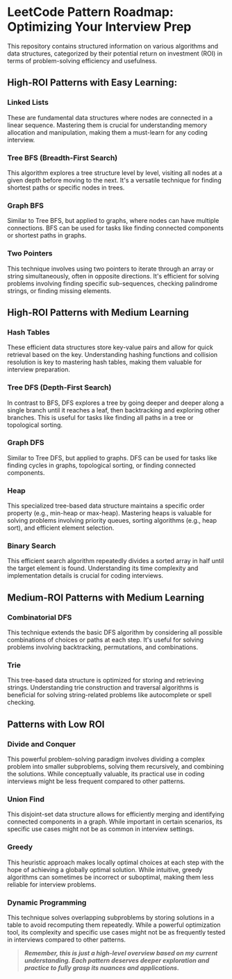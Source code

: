 # LeetCode Pattern Roadmap: Optimizing Your Interview Prep
This repository contains structured information on various algorithms and data structures, categorized by their potential return on investment (ROI) in terms of problem-solving efficiency and usefulness.

## High-ROI Patterns with Easy Learning:
### Linked Lists
These are fundamental data structures where nodes are connected in a linear sequence. Mastering them is crucial for understanding memory allocation and manipulation, making them a must-learn for any coding interview.
### Tree BFS (Breadth-First Search)
This algorithm explores a tree structure level by level, visiting all nodes at a given depth before moving to the next. It's a versatile technique for finding shortest paths or specific nodes in trees.
### Graph BFS
Similar to Tree BFS, but applied to graphs, where nodes can have multiple connections. BFS can be used for tasks like finding connected components or shortest paths in graphs.
### Two Pointers
This technique involves using two pointers to iterate through an array or string simultaneously, often in opposite directions. It's efficient for solving problems involving finding specific sub-sequences, checking palindrome strings, or finding missing elements.

## High-ROI Patterns with Medium Learning
### Hash Tables
These efficient data structures store key-value pairs and allow for quick retrieval based on the key. Understanding hashing functions and collision resolution is key to mastering hash tables, making them valuable for interview preparation.
### Tree DFS (Depth-First Search)
In contrast to BFS, DFS explores a tree by going deeper and deeper along a single branch until it reaches a leaf, then backtracking and exploring other branches. This is useful for tasks like finding all paths in a tree or topological sorting.
### Graph DFS
Similar to Tree DFS, but applied to graphs. DFS can be used for tasks like finding cycles in graphs, topological sorting, or finding connected components.
### Heap
This specialized tree-based data structure maintains a specific order property (e.g., min-heap or max-heap). Mastering heaps is valuable for solving problems involving priority queues, sorting algorithms (e.g., heap sort), and efficient element selection.
### Binary Search
This efficient search algorithm repeatedly divides a sorted array in half until the target element is found. Understanding its time complexity and implementation details is crucial for coding interviews.

## Medium-ROI Patterns with Medium Learning
### Combinatorial DFS
This technique extends the basic DFS algorithm by considering all possible combinations of choices or paths at each step. It's useful for solving problems involving backtracking, permutations, and combinations.
### Trie
This tree-based data structure is optimized for storing and retrieving strings. Understanding trie construction and traversal algorithms is beneficial for solving string-related problems like autocomplete or spell checking.

## Patterns with Low ROI
### Divide and Conquer
This powerful problem-solving paradigm involves dividing a complex problem into smaller subproblems, solving them recursively, and combining the solutions. While conceptually valuable, its practical use in coding interviews might be less frequent compared to other patterns.
### Union Find
This disjoint-set data structure allows for efficiently merging and identifying connected components in a graph. While important in certain scenarios, its specific use cases might not be as common in interview settings.
### Greedy
This heuristic approach makes locally optimal choices at each step with the hope of achieving a globally optimal solution. While intuitive, greedy algorithms can sometimes be incorrect or suboptimal, making them less reliable for interview problems.
### Dynamic Programming
This technique solves overlapping subproblems by storing solutions in a table to avoid recomputing them repeatedly. While a powerful optimization tool, its complexity and specific use cases might not be as frequently tested in interviews compared to other patterns.

> ***Remember, this is just a high-level overview based on my current understanding. Each pattern deserves deeper exploration and practice to fully grasp its nuances and applications.***
